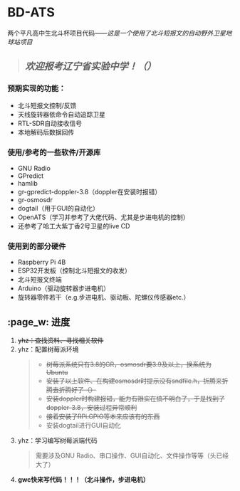 # BD-ATS
两个平凡高中生北斗杯项目代码——*这是一个使用了北斗短报文的自动野外卫星地球站项目*  
> ## *欢迎报考辽宁省实验中学！（）*
### 预期实现的功能：
- 北斗短报文控制/反馈
- 天线旋转器依命令自动追踪卫星
- RTL-SDR自动接收信号
- 本地解码后数据回传

### 使用/参考的一些软件/开源库
- GNU Radio
- GPredict
- hamlib
- gr-gpredict-doppler-3.8（doppler在安装时报错）
- gr-osmosdr
- dogtail（用于GUI的自动化）
- OpenATS（学习并参考了大佬代码、尤其是步进电机的控制）
- 还参考了哈工大紫丁香2号卫星的live CD

### 使用到的部分硬件
- Raspberry Pi 4B
- ESP32开发板（控制北斗短报文的收发）
- 北斗短报文终端
- Arduino（驱动旋转器步进电机）
- 旋转器零件若干（e.g.步进电机、驱动板、陀螺仪传感器etc.）

## :page_w: 进度
1. ~~yhz：查找资料、寻找相关软件~~
2. yhz：配置树莓派环境
    > - ~~树莓派系统只有3.8的GR，osmosdr要3.9及以上，换系统为Ubuntu~~  
    > - ~~安装了以上软件、在构建osmosdr时提示没有sndfile.h，折腾来折腾去折腾好了（）~~  
    > - ~~安装doppler时构建报错，能力有限实在搞不明白了，于是找到了doppler-3.8，安装过程异常顺利~~  
    > - ~~接着安装了RPi.GPIO等本来应该有的东西~~
    > - 安装dogtail进行GUI自动化
3. yhz：学习编写树莓派端代码
    > 需要涉及GNU Radio、串口操作、GUI自动化、文件操作等等（头已经大了）
4. **gwc快来写代码！！！（北斗操作，步进电机）**